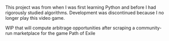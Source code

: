 This project was from when I was first learning Python and before I had rigorously studied algorithms. Development was discontinued because I no longer play this video game.


WIP that will compute arbitrage opportunities after scraping a community-run marketplace for the game Path of Exile
